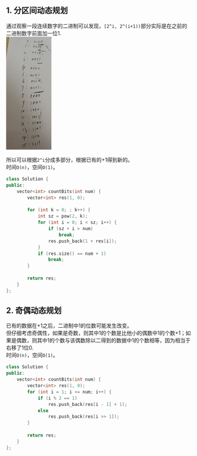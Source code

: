 ## 1. 分区间动态规划
通过观察一段连续数字的二进制可以发现，`[2^i, 2^(i+1))`部分实际是在之前的二进制数字前面加一位1.  
<img src="dp1.jpg" style="zoom:30%" />  

所以可以根据`2^i`分成多部分，根据已有的+1得到新的。  
时间`O(n)`，空间`O(1)`。  
```cpp
class Solution {
public:
    vector<int> countBits(int num) {
        vector<int> res(1, 0);

        for (int k = 0; ; k++) {
            int sz = pow(2, k);
            for (int i = 0; i < sz; i++) {
                if (sz + i > num)
                    break;
                res.push_back(1 + res[i]);
            }
            if (res.size() == num + 1)
                break;
        }

        return res;
    }
};
```
  
## 2. 奇偶动态规划
已有的数据在+1之后，二进制中1的位数可能发生改变。  
但仔细考虑奇偶性，如果是奇数，则其中1的个数是比他小的偶数中1的个数+1；如果是偶数，则其中1的个数与该偶数除以二得到的数据中1的个数相等，因为相当于右移了1位0.  
时间`O(n)`，空间`O(1)`。  
```cpp
class Solution {
public:
    vector<int> countBits(int num) {
        vector<int> res(1, 0);
        for (int i = 1; i <= num; i++) {
            if (i % 2 == 1)
                res.push_back(res[i - 1] + 1);
            else 
                res.push_back(res[i >> 1]);
        }

        return res;
    }
};
```